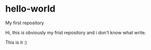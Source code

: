 # hello-world
My first repository

Hi, this is obviously my frist repository and i don't know what write.

This is it :)
